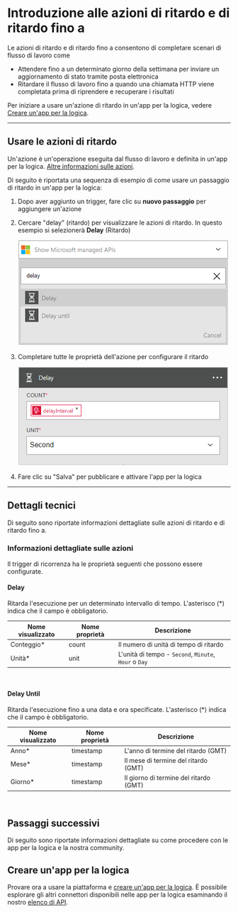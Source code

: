 <properties
	pageTitle="Aggiungere ritardo nelle app per la logica | Microsoft Azure"
	description="Panoramica delle azioni di ritardo e di ritardo fino a e di come usarle con un'app per la logica di Azure."
	services=""
	documentationCenter="" 
	authors="jeffhollan"
	manager="erikre"
	editor=""
	tags="connectors"/>

<tags
   ms.service="logic-apps"
   ms.devlang="na"
   ms.topic="article"
   ms.tgt_pltfrm="na"
   ms.workload="na" 
   ms.date="07/18/2016"
   ms.author="jehollan"/>

# Introduzione alle azioni di ritardo e di ritardo fino a

Le azioni di ritardo e di ritardo fino a consentono di completare scenari di flusso di lavoro come

- Attendere fino a un determinato giorno della settimana per inviare un aggiornamento di stato tramite posta elettronica
- Ritardare il flusso di lavoro fino a quando una chiamata HTTP viene completata prima di riprendere e recuperare i risultati

Per iniziare a usare un'azione di ritardo in un'app per la logica, vedere [Creare un'app per la logica](../app-service-logic/app-service-logic-create-a-logic-app.md).

---

## Usare le azioni di ritardo

Un'azione è un'operazione eseguita dal flusso di lavoro e definita in un'app per la logica. [Altre informazioni sulle azioni](connectors-overview.md).

Di seguito è riportata una sequenza di esempio di come usare un passaggio di ritardo in un'app per la logica:

1. Dopo aver aggiunto un trigger, fare clic su **nuovo passaggio** per aggiungere un'azione
1. Cercare "delay" (ritardo) per visualizzare le azioni di ritardo. In questo esempio si selezionerà **Delay** (Ritardo)

	![Azioni di ritardo](./media/connectors-native-delay/using-action-1.png)

1. Completare tutte le proprietà dell'azione per configurare il ritardo

	![Configurazione del ritardo](./media/connectors-native-delay/using-action-2.png)

1. Fare clic su "Salva" per pubblicare e attivare l'app per la logica

---

## Dettagli tecnici

Di seguito sono riportate informazioni dettagliate sulle azioni di ritardo e di ritardo fino a.

### Informazioni dettagliate sulle azioni

Il trigger di ricorrenza ha le proprietà seguenti che possono essere configurate.

#### Delay

Ritarda l'esecuzione per un determinato intervallo di tempo. L'asterisco (*) indica che il campo è obbligatorio.

|Nome visualizzato|Nome proprietà|Descrizione|
|---|---|---|
|Conteggio*|count|Il numero di unità di tempo di ritardo|
|Unità*|unit|L'unità di tempo - `Second`, `Minute`, `Hour` o `Day`|
<br>

#### Delay Until

Ritarda l'esecuzione fino a una data e ora specificate. L'asterisco (*) indica che il campo è obbligatorio.

|Nome visualizzato|Nome proprietà|Descrizione|
|---|---|---|
|Anno*|timestamp|L'anno di termine del ritardo (GMT)|
|Mese*|timestamp|Il mese di termine del ritardo (GMT)|
|Giorno*|timestamp|Il giorno di termine del ritardo (GMT)|
<br>


## Passaggi successivi

Di seguito sono riportate informazioni dettagliate su come procedere con le app per la logica e la nostra community.

## Creare un'app per la logica

Provare ora a usare la piattaforma e [creare un'app per la logica](../app-service-logic/app-service-logic-create-a-logic-app.md). È possibile esplorare gli altri connettori disponibili nelle app per la logica esaminando il nostro [elenco di API](apis-list.md).

<!---HONumber=AcomDC_0727_2016-->